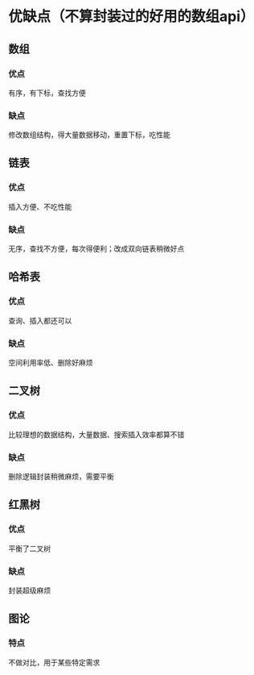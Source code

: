 
# 优缺点（不算封装过的好用的数组api）
## 数组
### 优点
有序，有下标，查找方便
### 缺点
修改数组结构，得大量数据移动，重置下标，吃性能

## 链表
### 优点
插入方便、不吃性能
### 缺点
无序，查找不方便，每次得便利；改成双向链表稍微好点

## 哈希表
### 优点
查询、插入都还可以
### 缺点
空间利用率低、删除好麻烦
## 二叉树
### 优点
比较理想的数据结构，大量数据、搜索插入效率都算不错
### 缺点
删除逻辑封装稍微麻烦，需要平衡
## 红黑树
### 优点
平衡了二叉树
### 缺点
封装超级麻烦
## 图论
### 特点
不做对比，用于某些特定需求

